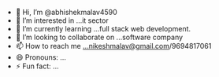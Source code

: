 - 👋 Hi, I’m @abhishekmalav4590
- 👀 I’m interested in ...it sector
- 🌱 I’m currently learning ...full stack web development.
- 💞️ I’m looking to collaborate on ...software company
- 📫 How to reach me ...nikeshmalav@gmail.com/9694817061
- 😄 Pronouns: ...
- ⚡ Fun fact: ...

<!---
abhishekmalav4590/abhishekmalav4590 is a ✨ special ✨ repository because its `README.md` (this file) appears on your GitHub profile.
You can click the Preview link to take a look at your changes.
--->
